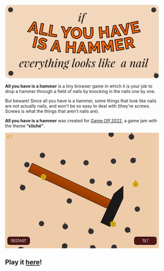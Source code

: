 <p align="center">
<img alt="If all you have is a hammer, everything looks like a nail" src="sprites/png/logo.png">
</p>

**All you have is a hammer** is a tiny browser game in which it is your job to
drop a hammer through a field of nails by knocking in the nails one by one.

But beware! Since all you have is a hammer, some things that look like nails are
not actually nails, and won't be so easy to deal with (they're screws. Screws is
what the things that aren't nails are).

**All you have is a hammer** was created for [Game Off 2022](https://itch.io/jam/game-off-2022),
a game jam with the theme **“cliché”**.

<p align="center">
<img src="screenshot.png">
</p>

## Play it [here](https://tjol.eu/hammer-game/)!

